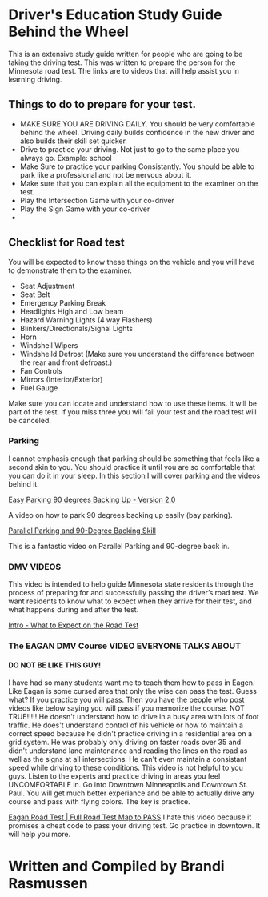 # Driver's Education Study Guide Behind the Wheel

 This is an extensive study guide written for people who are going to be taking the driving test.  This was written to prepare the person for the Minnesota road test. The links are to videos that will help assist you in learning driving.

 

 ## Things to do to prepare for your test.

 - MAKE SURE YOU ARE DRIVING DAILY. You should be very comfortable behind the wheel. Driving daily builds confidence in the new driver and also builds their skill set quicker.  
 - Drive to practice your driving.  Not just to go to the same place you always go.  Example: school
 - Make Sure to practice your parking Consistantly.  You should be able to park like a professional and not be nervous about it.
 - Make sure that you can explain all the equipment to the examiner on the test.
 - Play the Intersection Game with your co-driver
 - Play the Sign Game with your co-driver
 - 

## Checklist for Road test

You will be expected to know these things on the vehicle and you will have to demonstrate them to the examiner.  

- Seat Adjustment
- Seat Belt
- Emergency Parking Break
- Headlights High and Low beam
- Hazard Warning Lights (4 way Flashers)
- Blinkers/Directionals/Signal Lights
- Horn
- Windsheil Wipers
- Windsheild Defrost (Make sure you understand the difference between the rear and front defroast.)
- Fan Controls
- Mirrors (Interior/Exterior)
- Fuel Gauge

Make sure you can locate and understand how to use these items.  It will be part of the test.  If you miss three you will fail your test and the road test will be canceled. 


### Parking 

I cannot emphasis enough that parking should be something that feels like a second skin to you.  You should practice it until you are so comfortable that you can do it in your sleep.  In this section I will cover parking and the videos behind it.

[Easy Parking 90 degrees Backing Up - Version 2.0](https://www.youtube.com/watch?v=VSUqShilV44)

A video on how to park 90 degrees backing up easily (bay parking).

[Parallel Parking and 90-Degree Backing Skill](https://www.youtube.com/watch?v=aSbVbTvTSFo)

This is a fantastic video on Parallel Parking and 90-degree back in.




### DMV VIDEOS

This video is intended to help guide Minnesota state residents through the process of preparing for and successfully passing the driver’s road test. 
We want residents to know what to expect when they arrive for their test, and what happens during and after the test.

[Intro - What to Expect on the Road Test](https://www.youtube.com/watch?v=n1KduIOwPHs)

### The EAGAN DMV Course VIDEO EVERYONE TALKS ABOUT

#### DO NOT BE LIKE THIS GUY!

I have had so many students want me to teach them how to pass in Eagen.  Like Eagan is some cursed area that only the wise can pass the test.  Guess what?  If you practice you will pass.  Then you have the people who post videos like below saying you will pass if you memorize the course.  NOT TRUE!!!!!  He doesn't understand how to drive in a busy area with lots of foot traffic.  He does't understand control of his vehicle or how to maintain a correct speed because he didn't practice driving in a residential area on a grid system.  He was probably only driving on faster roads over 35 and didn't understand lane maintenance and reading the lines on the road as well as the signs at all intersections.  He can't even maintain a consistant speed while driving to these conditions.  This video is not helpful to you guys.  Listen to the experts and practice driving in areas you feel UNCOMFORTABLE in.  Go into Downtown Minneapolis and Downtown St. Paul.  You will get much better experiance and be able to actually drive any course and pass with flying colors.  The key is practice.

[Eagan Road Test | Full Road Test Map to PASS](https://www.youtube.com/watch?v=6qVmX3WE1Ok)  I hate this video because it promises a cheat code to pass your driving test.  Go practice in downtown.  It will help you more.



# Written and Compiled by Brandi Rasmussen
